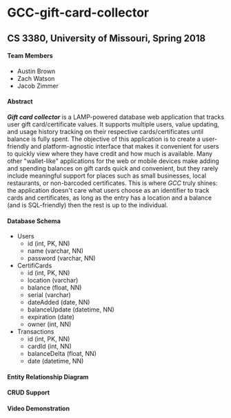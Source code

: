 # GCC-gift-card-collector
## CS 3380, University of Missouri, Spring 2018

#### Team Members
- Austin Brown
- Zach Watson
- Jacob Zimmer

#### Abstract
_**Gift card collector**_ is a LAMP-powered database web application that tracks user gift card/certificate values. It supports multiple users, value updating, and usage history tracking on their respective cards/certificates until balance is fully spent. The objective of this application is to create a user-friendly and platform-agnostic interface that makes it convenient for users to quickly view where they have credit and how much is available. Many other "wallet-like" applications for the web or mobile devices make adding and spending balances on gift cards quick and convenient, but they rarely include meaningful support for places such as small businesses, local restaurants, or non-barcoded certificates. This is where _GCC_ truly shines: the application doesn't care what users choose as an identifier to track cards and certificates, as long as the entry has a location and a balance (and is SQL-friendly) then the rest is up to the individual.

#### Database Schema
- Users
    - id (int, PK, NN)
    - name (varchar, NN)
    - password (varchar, NN)
- CertifiCards
    - id (int, PK, NN)
    - location (varchar)
    - balance (float, NN)
    - serial (varchar)
    - dateAdded (date, NN)
    - balanceUpdate (datetime, NN)
    - expiration (date)
    - owner (int, NN)
- Transactions
    - id (int, PK, NN)
    - cardId (int, NN)
    - balanceDelta (float, NN)
    - date (datetime, NN)

#### Entity Relationship Diagram

#### CRUD Support

#### Video Demonstration